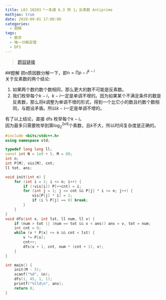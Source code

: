 ```yaml
---
title: LOJ 10203「一本通 6.3 例 1」反素数 Antiprime
mathjax: true
date: 2020-09-01 17:00:00
categories: 
  - 题解
tags: 
  - 数学
  - 唯一分解定理
  - DFS
---
```



>[题目链接](https://loj.ac/problem/10203)  

##题解
把$n$质因数分解一下，即$n=\prod p-i^{k-i}$  
关于反素数的两个结论:  
1. 如果两个数约数个数相同，那么更大的数不可能是反素数。  
2. 我们枚举每个$k-i$，$k-i$一定是单调不增的。因为如果某个不满足条件的数是反素数，那么将$k$调整为单调不增的形式，得到一个比它小的数且约数个数相同，与题设矛盾。所以$k-i$一定是单调不增的。

有了以上结论，直接 dfs 枚举每个$k-i$。  
因为最多只需要枚举到第$\log_{2}^{2e9}$个素数，且$k$不大，所以时间复杂度是正确的。  

```cpp
#include <bits/stdc++.h>
using namespace std;

typedef long long ll;
const int N = 1e9 + 5, M = 60;
int n;
int P[M], vis[M], cnt;
ll tot, ans;

void init(int n) {
	for (int i = 2; i <= n; i++) {
		if (!vis[i]) P[++cnt] = i;
		for (int j = 1; j <= cnt && P[j] * i <= n; j++) {
			vis[P[j] * i] = 1;
			if (i % P[j] == 0) break;
		}
	}
}
void dfs(int x, int lst, ll num, ll v) {
    if (num > tot || (num == tot && v < ans)) ans = v, tot = num;
    int cnt = 0;
    while (v * P[x] <= n && cnt < lst) {
    	v *= P[x];
    	cnt++;
    	dfs(x + 1, cnt, num * (cnt + 1), v);
    }
}

int main() {
    init(M - 5);
    scanf("%d", &n);
    dfs(1, 45, 1, 1);
    printf("%lld\n", ans);
    return 0;
}
```
